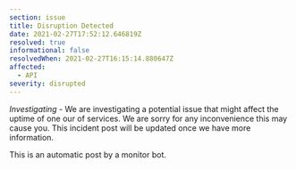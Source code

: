 ```yaml
---
section: issue
title: Disruption Detected
date: 2021-02-27T17:52:12.646819Z
resolved: true
informational: false
resolvedWhen: 2021-02-27T16:15:14.880647Z
affected:
  - API
severity: disrupted
---
```

*Investigating* - We are investigating a potential issue that might affect the uptime of one our of services. We are sorry for any inconvenience this may cause you. This incident post will be updated once we have more information.

This is an automatic post by a monitor bot.
        